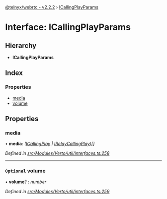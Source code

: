 [@telnyx/webrtc - v2.2.2](../README.md) › [ICallingPlayParams](icallingplayparams.md)

# Interface: ICallingPlayParams

## Hierarchy

* **ICallingPlayParams**

## Index

### Properties

* [media](icallingplayparams.md#media)
* [volume](icallingplayparams.md#optional-volume)

## Properties

###  media

• **media**: *([ICallingPlay](icallingplay.md) | [IRelayCallingPlay](irelaycallingplay.md))[]*

*Defined in [src/Modules/Verto/util/interfaces.ts:258](https://github.com/team-telnyx/webrtc/blob/main/packages/js/src/Modules/Verto/util/interfaces.ts#L258)*

___

### `Optional` volume

• **volume**? : *number*

*Defined in [src/Modules/Verto/util/interfaces.ts:259](https://github.com/team-telnyx/webrtc/blob/main/packages/js/src/Modules/Verto/util/interfaces.ts#L259)*
